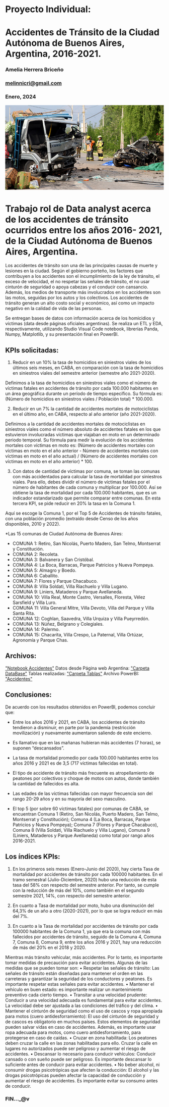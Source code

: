 # Proyecto Individual: 

# Accidentes de Tránsito de la Ciudad Autónoma de Buenos Aires, Argentina, 2016-2021. 
### Amelia Herrera Briceño 
### melinnicri@gmail.com 
### Enero, 2024

 
<p align="center"><img src="https://github.com/melinnicri/Accidentes_transito/blob/main/images/Accidentes.jpg"></p>


# Trabajo rol de Data analyst acerca de los accidentes de tránsito ocurridos entre los años 2016- 2021, de la Ciudad Autónoma de Buenos Aires, Argentina. 

Los accidentes de tránsito son una de las principales causas de muerte y lesiones en la ciudad. Según el gobierno porteño, los factores que contribuyen a los accidentes son el incumplimiento de la ley de tránsito, el exceso de velocidad, el no respetar las señales de tránsito, el no usar cinturón de seguridad o apoya cabezas y el conducir con cansancio. Además, los medios de transporte más involucrados en los accidentes son las motos, seguidas por los autos y los colectivos. Los accidentes de tránsito generan un alto costo social y económico, así como un impacto negativo en la calidad de vida de las personas.

Se entregan bases de datos con información acerca de los homicidios y víctimas (data desde páginas oficiales argentinas). 
Se realiza un ETL y EDA, respectivamente, utilizando Studio Visual Code notebook, librerías Panda, Numpy, Matplotlib, y su presentación final en PowerBI.


## KPIs solicitadas: 

1) Reducir en un 10% la tasa de homicidios en siniestros viales de los últimos seis meses, en CABA, en comparación con la tasa de homicidios en siniestros viales del semestre anterior (semestre año 2021-2020). 

Definimos a la tasa de homicidios en siniestros viales como el número de víctimas fatales en accidentes de tránsito por cada 100.000 habitantes en un área geográfica durante un período de tiempo específico. Su fórmula es: (Número de homicidios en siniestros viales / Población total) * 100.000. 

2) Reducir en un 7% la cantidad de accidentes mortales de motociclistas en el último año, en CABA, respecto al año anterior (año 2021-2020). 

Definimos a la cantidad de accidentes mortales de motociclistas en siniestros viales como el número absoluto de accidentes fatales en los que estuvieron involucradas víctimas que viajaban en moto en un determinado periodo temporal. Su fórmula para medir la evolución de los accidentes mortales con víctimas en moto es: (Número de accidentes mortales con víctimas en moto en el año anterior - Número de accidentes mortales con víctimas en moto en el año actual) / (Número de accidentes mortales con víctimas en moto en el año anterior) * 100.
 
3) Con datos de cantidad de víctimas por comuna, se toman las comunas con más accidentados para calcular la tasa de mortalidad por siniestros viales. Para ello, debes dividir el número de víctimas fatales por el número de habitantes de cada comuna y multiplicar por 100.000. Así se obtiene la tasa de mortalidad por cada 100.000 habitantes, que es un indicador estandarizado que permite comparar entre comunas. En esta tercera KPI, se pide reducir en 20% la tasa en la Comuna 1.

Aquí se escoge la Comuna 1, por el Top 5 de Accidentes de tránsito fatales, con una población promedio (extraído desde Censo de los años disponibles, 2010 y 2022).

*Las 15 comunas de Ciudad Autónoma de Buenos Aires: 
- COMUNA 1: Retiro, San Nicolás, Puerto Madero, San Telmo, Montserrat y Constitución. 
- COMUNA 2: Recoleta. 
- COMUNA 3: Balvanera y San Cristóbal. 
- COMUNA 4: La Boca, Barracas, Parque Patricios y Nueva Pompeya. 
- COMUNA 5: Almagro y Boedo. 
- COMUNA 6: Caballito. 
- COMUNA 7: Flores y Parque Chacabuco. 
- COMUNA 8: Villa Soldati, Villa Riachuelo y Villa Lugano. 
- COMUNA 9: Liniers, Mataderos y Parque Avellaneda. 
- COMUNA 10: Villa Real, Monte Castro, Versalles, Floresta, Vélez Sarsfield y Villa Luro. 
- COMUNA 11: Villa General Mitre, Villa Devoto, Villa del Parque y Villa Santa Rita. 
- COMUNA 12: Coghlan, Saavedra, Villa Urquiza y Villa Pueyrredón. 
- COMUNA 13: Núñez, Belgrano y Colegiales. 
- COMUNA 14: Palermo. 
- COMUNA 15: Chacarita, Villa Crespo, La Paternal, Villa Ortúzar, Agronomía y Parque Chas.


## Archivos: 
["Notebook Accidentes"](https://github.com/melinnicri/Accidentes_transito/blob/main/Accidentes.ipynb)
Datos desde Página web Argentina: ["Carpeta DataBase"](https://github.com/melinnicri/Accidentes_transito/tree/main/DataBase)
Tablas realizadas: ["Carpeta Tablas"](https://github.com/melinnicri/Accidentes_transito/tree/main/Tablas_realizadas)
Archivo PowerBI: ["Accidentes"](https://github.com/melinnicri/Accidentes_transito/blob/main/AccBA.pbix)


## Conclusiones: 
De acuerdo con los resultados obtenidos en PowerBI, podemos concluir que: 

-	Entre los años 2016 y 2021, en CABA, los accidentes de tránsito tendieron a disminuir, en parte por la pandemia (restricción movilización) y nuevamente aumentaron saliendo de este encierro.

-	Es llamativo que en las mañanas hubieran más accidentes (7 horas), se suponen “descansados”.

-	La tasa de mortalidad promedio por cada 100.000 habitantes entre los años 2016 y 2021 es de 3,5 (717 víctimas fallecidas en total).

-	El tipo de accidente de tránsito más frecuente es atropellamiento de peatones por colectivos y choque de motos con autos, donde también la cantidad de fallecidos es alta. 

-	Las edades de las víctimas fallecidas con mayor frecuencia son del rango 20-29 años y en su mayoría del sexo masculino. 

-	El top 5 (por sobre 60 víctimas fatales) por comunas de CABA, se encuentran Comuna 1 (Retiro, San Nicolás, Puerto Madero, San Telmo, Montserrat y Constitución); Comuna 4 (La Boca, Barracas, Parque Patricios y Nueva Pompeya); Comuna 7 (Flores y Parque Chacabuco), Comuna 8 (Villa Soldati, Villa Riachuelo y Villa Lugano), Comuna 9 (Liniers, Mataderos y Parque Avellaneda) como total por rango años 2016-2021. 



## Los índices KPIs:
 
1)	En los primeros seis meses (Enero-Junio del 2020), hay cierta Tasa de mortalidad por accidentes de tránsito por cada 100000 habitantes. En el tramo semestral (Julio-Diciembre, 2020) hubo una reducción de esta tasa del 58% con respecto del semestre anterior. Por tanto, se cumple con la reducción de más del 10%, como también en el segundo semestre 2021, 14%, con respecto del semestre anterior.

2)	En cuanto a Tasa de mortalidad por moto, hubo una disminución del 64,3% de un año a otro (2020-2021), por lo que se logra reducir en más del 7%.

3)	En cuanto a la Tasa de mortalidad por accidentes de tránsito por cada 100000 habitantes de la Comuna 1, ya que era la comuna con más fallecidos por accidentes de tránsito, seguido de la Comuna 4, Comuna 7, Comuna 8, Comuna 9, entre los años 2016 y 2021, hay una reducción de más del 20% en el 2018 y 2020.


Mientras más tránsito vehicular, más accidentes. Por lo tanto, es importante tomar medidas de precaución para evitar accidentes. Algunas de las medidas que se pueden tomar son:
•	Respetar las señales de tránsito: Las señales de tránsito están diseñadas para mantener el orden en las carreteras y garantizar la seguridad de los conductores y peatones. Es importante respetar estas señales para evitar accidentes.
•	Mantener el vehículo en buen estado: es importante realizar un mantenimiento preventivo cada cierto tiempo.
•	Transitar a una velocidad prudente: Conducir a una velocidad adecuada es fundamental para evitar accidentes. La velocidad debe ser ajustada a las condiciones del tráfico y del clima.
•	Mantener el cinturón de seguridad como el uso de cascos y ropa apropiada para motos (cuero antidesforramiento): El uso del cinturón de seguridad y de cascos es obligatorio en muchos países. Estos elementos de seguridad pueden salvar vidas en caso de accidentes. Además, es importante usar ropa adecuada para motos, como cuero antidesforramiento, para protegerse en caso de caídas.
•	Cruzar en zona habilitada: Los peatones deben cruzar la calle en las zonas habilitadas para ello. Cruzar la calle en lugares no autorizados puede ser peligroso y aumentar el riesgo de accidentes.
•	Descansar lo necesario para conducir vehículos: Conducir cansado o con sueño puede ser peligroso. Es importante descansar lo suficiente antes de conducir para evitar accidentes.
•	No beber alcohol, ni consumir drogas psicotrópicas que afecten la conducción: El alcohol y las drogas psicotrópicas pueden afectar la capacidad de conducción y aumentar el riesgo de accidentes. Es importante evitar su consumo antes de conducir.
### FIN…_@v

